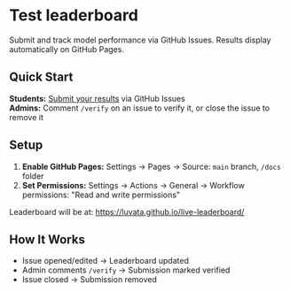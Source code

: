 # Test leaderboard

Submit and track model performance via GitHub Issues. Results display automatically on GitHub Pages.

## Quick Start

**Students:** [Submit your results](../../issues/new?template=submission.yml) via GitHub Issues  
**Admins:** Comment `/verify` on an issue to verify it, or close the issue to remove it

## Setup

1. **Enable GitHub Pages:** Settings → Pages → Source: `main` branch, `/docs` folder
2. **Set Permissions:** Settings → Actions → General → Workflow permissions: "Read and write permissions"

Leaderboard will be at: https://luvata.github.io/live-leaderboard/

## How It Works

- Issue opened/edited → Leaderboard updated
- Admin comments `/verify` → Submission marked verified  
- Issue closed → Submission removed
